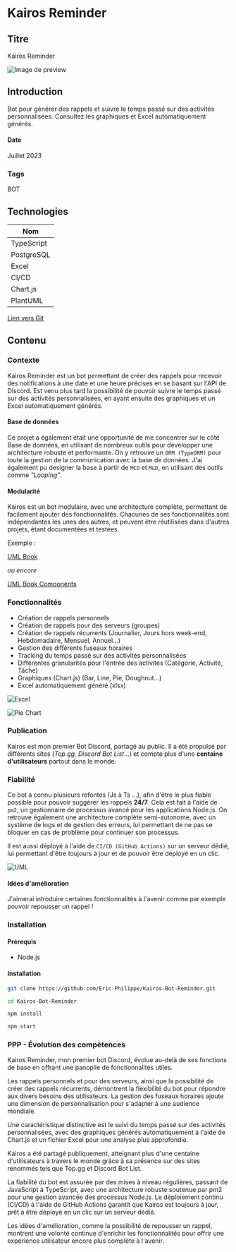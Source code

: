 # Kairos Reminder

## Titre

Kairos Reminder

![Image de preview](https://raw.githubusercontent.com/Eric-Philippe/Kairos-Bot-Reminder/master/img/remindme.png)

## Introduction

Bot pour générer des rappels et suivre le temps passé sur des activités personnalisées. Consultez les graphiques et Excel automatiquement générés.

#### Date

Juillet 2023

### Tags

BOT

## Technologies

| Nom        |
| ---------- |
| TypeScript |
| PostgreSQL |
| Excel      |
| CI/CD      |
| Chart.js   |
| PlantUML   |

[Lien vers Git](https://github.com/Eric-Philippe/Kairos-Bot-Reminder)

## Contenu

### Contexte

Kairos Reminder est un bot permettant de créer des rappels pour recevoir des notifications à une date et une heure précises en se basant sur l'API de Discord. Est venu plus tard la possibilité de pouvoir suivre le temps passé sur des activités personnalisées, en ayant ensuite des graphiques et un Excel automatiquement générés.

#### Base de données

Ce projet a également était une opportunité de me concentrer sur le côté Base de données, en utilisant de nombreux outils pour développer une architecture robuste et performante. On y retrouve un `ORM (TypeORM)` pour toute la gestion de la communication avec la base de données. J'ai également pu designer la base à partir de `MCD` et `MLD`, en utilisant des outils comme _"Looping"_.

#### Modularité

Kairos est un bot modulaire, avec une architecture complète, permettant de facilement ajouter des fonctionnalités. Chacunes de ses fonctionnalités sont indépendantes les unes des autres, et peuvent être réutilisées dans d'autres projets, étant documentées et testées.

Exemple :

[UML Book](https://github.com/Eric-Philippe/Kairos-Bot-Reminder/blob/master/src/Book/UML_BOOK.plantuml)

_ou encore_

[UML Book Components](https://github.com/Eric-Philippe/Kairos-Bot-Reminder/blob/master/src/Book/UML_BOOK_COMPONENTS.plantuml)

### Fonctionnalités

- Création de rappels personnels
- Création de rappels pour des serveurs (groupes)
- Création de rappels récurrents (Journalier, Jours hors week-end, Hebdomadaire, Mensuel, Annuel...)
- Gestion des différents fuseaux horaires
- Tracking du temps passé sur des activités personnalisées
- Différentes granularités pour l'entrée des activités (Catégorie, Activité, Tâche)
- Graphiques (Chart.js) (Bar, Line, Pie, Doughnut...)
- Excel automatiquement généré (xlsx)

![Excel](https://raw.githubusercontent.com/Eric-Philippe/Kairos-Bot-Reminder/master/img/excel.png)

![Pie Chart](https://raw.githubusercontent.com/Eric-Philippe/Kairos-Bot-Reminder/master/PolarAreaGraph.ex.png)

### Publication

Kairos est mon premier Bot Discord, partagé au public. Il a été propulsé par différents sites (_Top.gg, Discord Bot List_...) et compte plus d'une **centaine d'utilisateurs** partout dans le monde.

### Fiabilité

Ce bot a connu plusieurs refontes (Js à Ts ...), afin d'être le plus fiable possible pour pouvoir suggérer les rappels **24/7**. Cela est fait à l'aide de `pm2`, un gestionnaire de processus avancé pour les applications Node.js. On retrouve également une architecture complète semi-autonome, avec un système de logs et de gestion des erreurs, lui permettant de ne pas se bloquer en cas de problème pour continuer son processus.

Il est aussi déployé à l'aide de `CI/CD (GitHub Actions)` sur un serveur dédié, lui permettant d'être toujours à jour et de pouvoir être déployé en un clic.

![UML](https://raw.githubusercontent.com/Eric-Philippe/Kairos-Bot-Reminder/master/src/database/scripts/MCD_Img.png)

#### Idées d'amélioration

J'aimerai introduire certaines fonctionnalités à l'avenir comme par exemple pouvoir repousser un rappel !

### Installation

#### Prérequis

- Node.js

#### Installation

```bash
git clone https://github.com/Eric-Philippe/Kairos-Bot-Reminder.git

cd Kairos-Bot-Reminder

npm install

npm start
```

### PPP - Évolution des compétences

Kairos Reminder, mon premier bot Discord, évolue au-delà de ses fonctions de base en offrant une panoplie de fonctionnalités utiles.

Les rappels personnels et pour des serveurs, ainsi que la possibilité de créer des rappels récurrents, démontrent la flexibilité du bot pour répondre aux divers besoins des utilisateurs. La gestion des fuseaux horaires ajoute une dimension de personnalisation pour s'adapter à une audience mondiale.

Une caractéristique distinctive est le suivi du temps passé sur des activités personnalisées, avec des graphiques générés automatiquement à l'aide de Chart.js et un fichier Excel pour une analyse plus approfondie.

Kairos a été partagé publiquement, atteignant plus d'une centaine d'utilisateurs à travers le monde grâce à sa présence sur des sites renommés tels que Top.gg et Discord Bot List.

La fiabilité du bot est assurée par des mises à niveau régulières, passant de JavaScript à TypeScript, avec une architecture robuste soutenue par pm2 pour une gestion avancée des processus Node.js. Le déploiement continu (CI/CD) à l'aide de GitHub Actions garantit que Kairos est toujours à jour, prêt à être déployé en un clic sur un serveur dédié.

Les idées d'amélioration, comme la possibilité de repousser un rappel, montrent une volonté continue d'enrichir les fonctionnalités pour offrir une expérience utilisateur encore plus complète à l'avenir.
